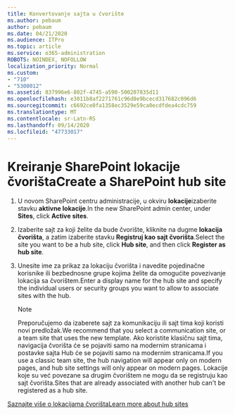 ```yaml
---
title: Konvertovanje sajta u čvorište
ms.author: pebaum
author: pebaum
ms.date: 04/21/2020
ms.audience: ITPro
ms.topic: article
ms.service: o365-administration
ROBOTS: NOINDEX, NOFOLLOW
localization_priority: Normal
ms.custom:
- "710"
- "5300012"
ms.assetid: 837996e6-802f-4745-a590-500207835d11
ms.openlocfilehash: e3011b8af2271761c96d8e9bcecd317682c096d6
ms.sourcegitcommit: c6692ce0fa1358ec3529e59ca0ecdfdea4cdc759
ms.translationtype: MT
ms.contentlocale: sr-Latn-RS
ms.lasthandoff: 09/14/2020
ms.locfileid: "47733017"
---
```

# <a name="create-a-sharepoint-hub-site"></a><span data-ttu-id="f2a2a-102">Kreiranje SharePoint lokacije čvorišta</span><span class="sxs-lookup"><span data-stu-id="f2a2a-102">Create a SharePoint hub site</span></span>

1. <span data-ttu-id="f2a2a-103">U novom SharePoint centru administracije, u okviru **lokacije**izaberite stavku **aktivne lokacije**.</span><span class="sxs-lookup"><span data-stu-id="f2a2a-103">In the new SharePoint admin center, under **Sites**, click **Active sites**.</span></span>

2. <span data-ttu-id="f2a2a-104">Izaberite sajt za koji želite da bude čvorište, kliknite na dugme **lokacija čvorišta**, a zatim izaberite stavku **Registruj kao sajt čvorišta**.</span><span class="sxs-lookup"><span data-stu-id="f2a2a-104">Select the site you want to be a hub site, click **Hub site**, and then click **Register as hub site**.</span></span>

3. <span data-ttu-id="f2a2a-105">Unesite ime za prikaz za lokaciju čvorišta i navedite pojedinačne korisnike ili bezbednosne grupe kojima želite da omogućite povezivanje lokacija sa čvorištem.</span><span class="sxs-lookup"><span data-stu-id="f2a2a-105">Enter a display name for the hub site and specify the individual users or security groups you want to allow to associate sites with the hub.</span></span>

    > [!NOTE]
    >  <span data-ttu-id="f2a2a-106">Preporučujemo da izaberete sajt za komunikaciju ili sajt tima koji koristi novi predložak.</span><span class="sxs-lookup"><span data-stu-id="f2a2a-106">We recommend that you select a communication site, or a team site that uses the new template.</span></span> <span data-ttu-id="f2a2a-107">Ako koristite klasičnu sajt tima, navigacija čvorišta će se pojaviti samo na modernim stranicama i postavke sajta Hub će se pojaviti samo na modernim stranicama.</span><span class="sxs-lookup"><span data-stu-id="f2a2a-107">If you use a classic team site, the hub navigation will appear only on modern pages, and hub site settings will only appear on modern pages.</span></span> <span data-ttu-id="f2a2a-108">Lokacije koje su već povezane sa drugim čvorištem ne mogu da se registruju kao sajt čvorišta.</span><span class="sxs-lookup"><span data-stu-id="f2a2a-108">Sites that are already associated with another hub can't be registered as a hub site.</span></span>
  
[<span data-ttu-id="f2a2a-109">Saznajte više o lokacijama čvorišta</span><span class="sxs-lookup"><span data-stu-id="f2a2a-109">Learn more about hub sites</span></span>](https://go.microsoft.com/fwlink/?linkid=869149)
  